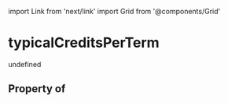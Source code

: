 import Link from 'next/link'
import Grid from '@components/Grid'

# typicalCreditsPerTerm

undefined

## Property of



